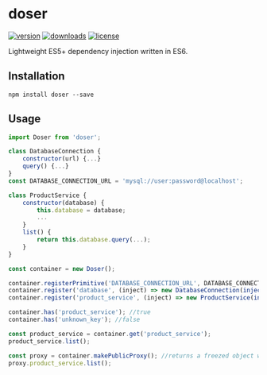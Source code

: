# doser

[![version](https://img.shields.io/npm/v/doser.svg?style=flat-square)](http://npm.im/doser)
[![downloads](https://img.shields.io/npm/dm/doser.svg?style=flat-square)](http://npm-stat.com/charts.html?package=doser&from=2017-01-01)
[![license](https://img.shields.io/github/license/mashape/apistatus.svg?style=flat-square)](http://opensource.org/licenses/MIT)

Lightweight ES5+ dependency injection written in ES6.

## Installation

```
npm install doser --save
```

## Usage

```js
import Doser from 'doser';

class DatabaseConnection {
	constructor(url) {...}
	query() {...}
}
const DATABASE_CONNECTION_URL = 'mysql://user:password@localhost';

class ProductService {
	constructor(database) {
		this.database = database;
		...
	}
	list() {
		return this.database.query(...);
	}
}

const container = new Doser();

container.registerPrimitive('DATABASE_CONNECTION_URL', DATABASE_CONNECTION_URL, true);
container.register('database', (inject) => new DatabaseConnection(inject('DATABASE_CONNECTION_URL'), true));
container.register('product_service', (inject) => new ProductService(inject('database')));

container.has('product_service'); //true
container.has('unknown_key'); //false

const product_service = container.get('product_service');
product_service.list();

const proxy = container.makePublicProxy(); //returns a freezed object with getters for each registered public key
proxy.product_service.list();

```
